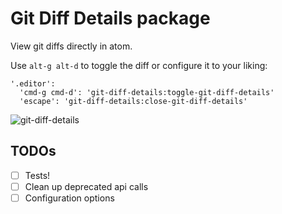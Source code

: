 # Git Diff Details package

View git diffs directly in atom.

Use `alt-g alt-d` to toggle the diff or configure it to your liking:

```
'.editor':
  'cmd-g cmd-d': 'git-diff-details:toggle-git-diff-details'
  'escape': 'git-diff-details:close-git-diff-details'
```

![git-diff-details](https://github.com/samu/git-diff-details/blob/master/demo.gif?raw=true)

## TODOs

- [ ] Tests!
- [ ] Clean up deprecated api calls
- [ ] Configuration options
